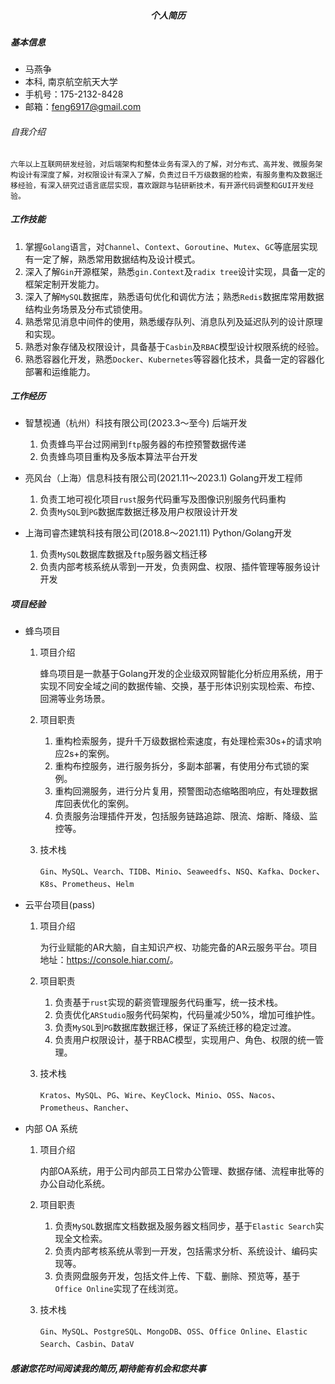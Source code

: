 <h5 align = "center">个人简历</h5>

##### 基本信息

- 马燕争
- 本科, 南京航空航天大学
- 手机号：175-2132-8428
- 邮箱：<feng6917@gmail.com>

###### 自我介绍

    六年以上互联网研发经验，对后端架构和整体业务有深入的了解，对分布式、高并发、微服务架构设计有深度了解，对权限设计有深入了解，负责过日千万级数据的检索，有服务重构及数据迁移经验，有深入研究过语言底层实现，喜欢跟踪与钻研新技术，有开源代码调整和GUI开发经验。

##### 工作技能

1. 掌握`Golang`语言，对`Channel`、`Context`、`Goroutine`、`Mutex`、`GC`等底层实现有一定了解，熟悉常用数据结构及设计模式。
2. 深入了解`Gin`开源框架，熟悉`gin.Context`及`radix tree`设计实现，具备一定的框架定制开发能力。
3. 深入了解`MySQL`数据库，熟悉语句优化和调优方法；熟悉`Redis`数据库常用数据结构业务场景及分布式锁使用。
4. 熟悉常见消息中间件的使用，熟悉缓存队列、消息队列及延迟队列的设计原理和实现。
5. 熟悉对象存储及权限设计，具备基于`Casbin`及`RBAC`模型设计权限系统的经验。
6. 熟悉容器化开发，熟悉`Docker`、`Kubernetes`等容器化技术，具备一定的容器化部署和运维能力。

##### 工作经历

- 智慧视通（杭州）科技有限公司(2023.3～至今) 后端开发
  1. 负责蜂鸟平台过网闸到`ftp`服务器的布控预警数据传递
  2. 负责蜂鸟项目重构及多版本算法平台开发  

- 亮风台（上海）信息科技有限公司(2021.11～2023.1) Golang开发工程师
  1. 负责工地可视化项目`rust`服务代码重写及图像识别服务代码重构
  2. 负责`MySQL`到`PG`数据库数据迁移及用户权限设计开发  
  
- 上海司睿杰建筑科技有限公司(2018.8～2021.11) Python/Golang开发
  1. 负责`MySQL`数据库数据及`ftp`服务器文档迁移
  2. 负责内部考核系统从零到一开发，负责网盘、权限、插件管理等服务设计开发

##### 项目经验

- 蜂鸟项目

    1. 项目介绍

        蜂鸟项目是一款基于Golang开发的企业级双网智能化分析应用系统，用于实现不同安全域之间的数据传输、交换，基于形体识别实现检索、布控、回溯等业务场景。

    2. 项目职责
        1. 重构检索服务，提升千万级数据检索速度，有处理检索30s+的请求响应2s+的案例。
        2. 重构布控服务，进行服务拆分，多副本部署，有使用分布式锁的案例。
        3. 重构回溯服务，进行分片复用，预警图动态缩略图响应，有处理数据库回表优化的案例。
        4. 负责服务治理插件开发，包括服务链路追踪、限流、熔断、降级、监控等。

    3. 技术栈

        `Gin`、`MySQL`、`Vearch`、`TIDB`、`Minio`、`Seaweedfs`、`NSQ`、`Kafka`、`Docker`、`K8s`、`Prometheus`、`Helm`

- 云平台项目(pass)

    1. 项目介绍

        为行业赋能的AR大脑，自主知识产权、功能完备的AR云服务平台。项目地址：<https://console.hiar.com/>。

    2. 项目职责
        1. 负责基于`rust`实现的薪资管理服务代码重写，统一技术栈。
        2. 负责优化`ARStudio`服务代码架构，代码量减少50%，增加可维护性。
        3. 负责`MySQL`到`PG`数据库数据迁移，保证了系统迁移的稳定过渡。
        4. 负责用户权限设计，基于RBAC模型，实现用户、角色、权限的统一管理。

    3. 技术栈

        `Kratos`、`MySQL`、`PG`、`Wire`、`KeyClock`、`Minio`、`OSS`、`Nacos`、`Prometheus`、`Rancher`、

- 内部 OA 系统
    1. 项目介绍

        内部OA系统，用于公司内部员工日常办公管理、数据存储、流程审批等的办公自动化系统。

    2. 项目职责
        1. 负责`MySQL`数据库文档数据及服务器文档同步，基于`Elastic Search`实现全文检索。
        2. 负责内部考核系统从零到一开发，包括需求分析、系统设计、编码实现等。
        3. 负责网盘服务开发，包括文件上传、下载、删除、预览等，基于`Office Online`实现了在线浏览。

    3. 技术栈

        `Gin`、`MySQL`、`PostgreSQL`、`MongoDB`、`OSS`、`Office Online`、`Elastic Search`、`Casbin`、`DataV`

##### 感谢您花时间阅读我的简历,期待能有机会和您共事
